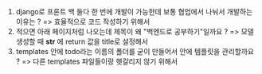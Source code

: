 1. django로 프론트 백 둘다 한 번에 개발이 가능한데 보통 협업에서 나눠서 개발하는 이유는 ? => 효율적으로 코드 작성하기 위해서
2. 적으면 아래 페이지처럼 나오는데 제목이 왜 "백엔드로 공부하기"일까요 ? => 모델 생성할 때 **str** 에 return 값을 title로 설정해서
3. templates 안에 todo라는 이름의 폴더를 굳이 만들어서 안에 템플릿을 관리할까요 ? => 다른 templates 파일들이랑 헷갈리지 않기 위해서
